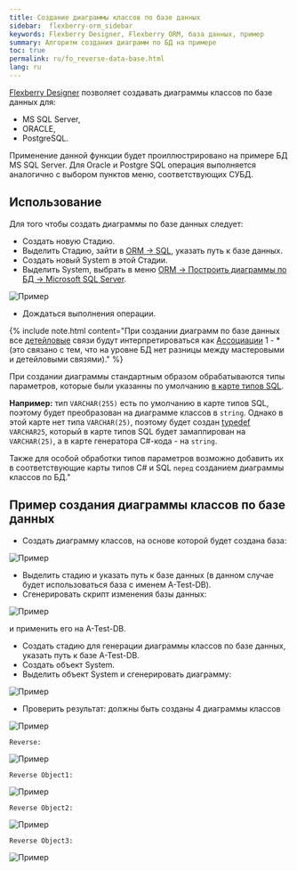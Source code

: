 ```yaml
---
title: Создание диаграммы классов по базе данных
sidebar:  flexberry-orm_sidebar
keywords: Flexberry Designer, Flexberry ORM, база данных, пример
summary: Алгоритм создания диаграмм по БД на примере
toc: true
permalink: ru/fo_reverse-data-base.html
lang: ru
---
```


[Flexberry Designer](fd_flexberry-designer.html) позволяет создавать диаграммы классов по базе данных для:

* MS SQL Server,
* ORACLE,
* PostgreSQL.

Применение данной функции будет проиллюстрировано на примере БД MS SQL Server. Для Oracle и Postgre SQL операция выполняется аналогично с выбором пунктов меню, соответствующих СУБД.

## Использование

Для того чтобы создать диаграммы по базе данных следует:

* Создать новую Стадию.
* Выделить Стадию, зайти в [ORM -> SQL](fd_configure-ms-sql-generator.html), указать путь к базе данных.
* Создать новый System в этой Стадии.
* Выделить System, выбрать в меню [ORM -> Построить диаграммы по БД -> Microsoft SQL Server](fo_orm-case-plugin.html).

![Пример](/images/pages/products/flexberry-orm/module-flexberry-designer/reengineering-plugin.png)

* Дождаться выполнения операции.

{% include note.html content="При создании диаграмм по базе данных все [детейловые](fo_detail-associations-properties.html) связи будут интерпретироваться как [Ассоциации](fd_master-association.html) 1 - * (это связано с тем, что на уровне БД нет разницы между мастеровыми и детейловыми связями)." %}

При создании диаграммы стандартным образом обрабатываются типы параметров, которые были указанны по умолчанию [в карте типов SQL](fd_types-map.html).

__Например:__ тип `VARCHAR(255)` есть по умолчанию в карте типов SQL, поэтому будет преобразован на диаграмме классов в `string`. Однако в этой карте нет типа `VARCHAR(25)`, поэтому будет создан [typedef](fd_typedef.html) `VARCHAR25`, который в карте типов SQL будет замаппирован на `VARCHAR(25)`, а в карте генератора C#-кода - на `string`.

Также для особой обработки типов параметров возможно добавить их в соответствующие карты типов C# и SQL `перед` созданием диаграммы классов по БД."

## Пример создания диаграммы классов по базе данных

* Создать диаграмму классов, на основе которой будет создана база:

![Пример](/images/pages/products/flexberry-orm/module-flexberry-designer/reeng-step-7-0.png)

* Выделить стадию и указать путь к базе данных (в данном случае будет использоваться база с именем A-Test-DB).
* Сгенерировать скрипт изменения базы данных:

![Пример](/images/pages/products/flexberry-orm/module-flexberry-designer/reeng-step-3.png)

и применить его на A-Test-DB.

* Создать стадию для генерации диаграммы классов по базе данных, указать путь к базе A-Test-DB.
* Создать объект System.
* Выделить объект System и сгенерировать диаграмму:

![Пример](/images/pages/products/flexberry-orm/module-flexberry-designer/reengineering-plugin.png)

* Проверить результат: должны быть созданы 4 диаграммы классов

![Пример](/images/pages/products/flexberry-orm/module-flexberry-designer/reeng-step-7-1.png)

`Reverse:`

![Пример](/images/pages/products/flexberry-orm/module-flexberry-designer/reeng-step-7-2.png)

`Reverse Object1:`

![Пример](/images/pages/products/flexberry-orm/module-flexberry-designer/reeng-step-7-3.png)

`Reverse Object2:`

![Пример](/images/pages/products/flexberry-orm/module-flexberry-designer/reeng-step-7-4.png)

`Reverse Object3:`

![Пример](/images/pages/products/flexberry-orm/module-flexberry-designer/reeng-step-7-5.png)
